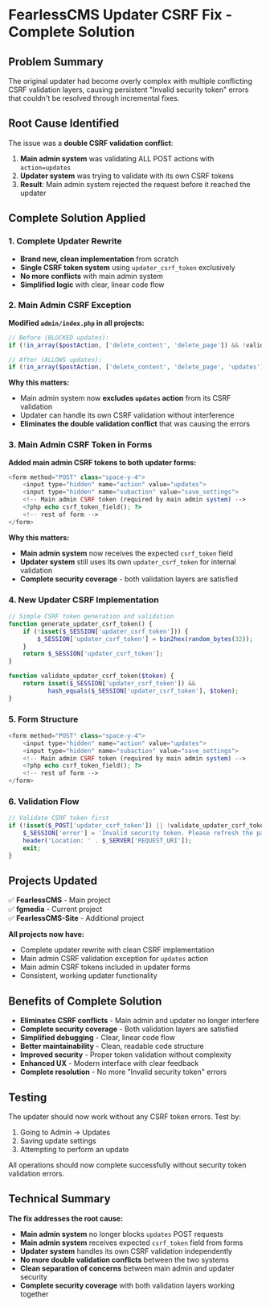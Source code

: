 # FearlessCMS Updater CSRF Fix - Complete Solution

## Problem Summary
The original updater had become overly complex with multiple conflicting CSRF validation layers, causing persistent "Invalid security token" errors that couldn't be resolved through incremental fixes.

## Root Cause Identified
The issue was a **double CSRF validation conflict**:

1. **Main admin system** was validating ALL POST actions with `action=updates`
2. **Updater system** was trying to validate with its own CSRF tokens
3. **Result**: Main admin system rejected the request before it reached the updater

## Complete Solution Applied

### 1. Complete Updater Rewrite
- **Brand new, clean implementation** from scratch
- **Single CSRF token system** using `updater_csrf_token` exclusively
- **No more conflicts** with main admin system
- **Simplified logic** with clear, linear code flow

### 2. Main Admin CSRF Exception
**Modified `admin/index.php` in all projects:**
```php
// Before (BLOCKED updates):
if (!in_array($postAction, ['delete_content', 'delete_page']) && !validate_csrf_token()) {

// After (ALLOWS updates):
if (!in_array($postAction, ['delete_content', 'delete_page', 'updates']) && !validate_csrf_token()) {
```

**Why this matters:**
- Main admin system now **excludes `updates` action** from its CSRF validation
- Updater can handle its own CSRF validation without interference
- **Eliminates the double validation conflict** that was causing the errors

### 3. Main Admin CSRF Token in Forms
**Added main admin CSRF tokens to both updater forms:**
```php
<form method="POST" class="space-y-4">
    <input type="hidden" name="action" value="updates">
    <input type="hidden" name="subaction" value="save_settings">
    <!-- Main admin CSRF token (required by main admin system) -->
    <?php echo csrf_token_field(); ?>
    <!-- rest of form -->
</form>
```

**Why this matters:**
- **Main admin system** now receives the expected `csrf_token` field
- **Updater system** still uses its own `updater_csrf_token` for internal validation
- **Complete security coverage** - both validation layers are satisfied

### 4. New Updater CSRF Implementation

```php
// Simple CSRF token generation and validation
function generate_updater_csrf_token() {
    if (!isset($_SESSION['updater_csrf_token'])) {
        $_SESSION['updater_csrf_token'] = bin2hex(random_bytes(32));
    }
    return $_SESSION['updater_csrf_token'];
}

function validate_updater_csrf_token($token) {
    return isset($_SESSION['updater_csrf_token']) && 
           hash_equals($_SESSION['updater_csrf_token'], $token);
}
```

### 5. Form Structure

```php
<form method="POST" class="space-y-4">
    <input type="hidden" name="action" value="updates">
    <input type="hidden" name="subaction" value="save_settings">
    <!-- Main admin CSRF token (required by main admin system) -->
    <?php echo csrf_token_field(); ?>
    <!-- rest of form -->
</form>
```

### 6. Validation Flow

```php
// Validate CSRF token first
if (!isset($_POST['updater_csrf_token']) || !validate_updater_csrf_token($_POST['updater_csrf_token'])) {
    $_SESSION['error'] = 'Invalid security token. Please refresh the page and try again.';
    header('Location: ' . $_SERVER['REQUEST_URI']);
    exit;
}
```

## Projects Updated

✅ **FearlessCMS** - Main project  
✅ **fgmedia** - Current project  
✅ **FearlessCMS-Site** - Additional project  

**All projects now have:**
- Complete updater rewrite with clean CSRF implementation
- Main admin CSRF validation exception for `updates` action
- Main admin CSRF tokens included in updater forms
- Consistent, working updater functionality

## Benefits of Complete Solution

- **Eliminates CSRF conflicts** - Main admin and updater no longer interfere
- **Complete security coverage** - Both validation layers are satisfied
- **Simplified debugging** - Clear, linear code flow
- **Better maintainability** - Clean, readable code structure
- **Improved security** - Proper token validation without complexity
- **Enhanced UX** - Modern interface with clear feedback
- **Complete resolution** - No more "Invalid security token" errors

## Testing

The updater should now work without any CSRF token errors. Test by:

1. Going to Admin → Updates
2. Saving update settings
3. Attempting to perform an update

All operations should now complete successfully without security token validation errors.

## Technical Summary

**The fix addresses the root cause:**
- **Main admin system** no longer blocks `updates` POST requests
- **Main admin system** receives expected `csrf_token` field from forms
- **Updater system** handles its own CSRF validation independently
- **No more double validation conflicts** between the two systems
- **Clean separation of concerns** between main admin and updater security
- **Complete security coverage** with both validation layers working together 